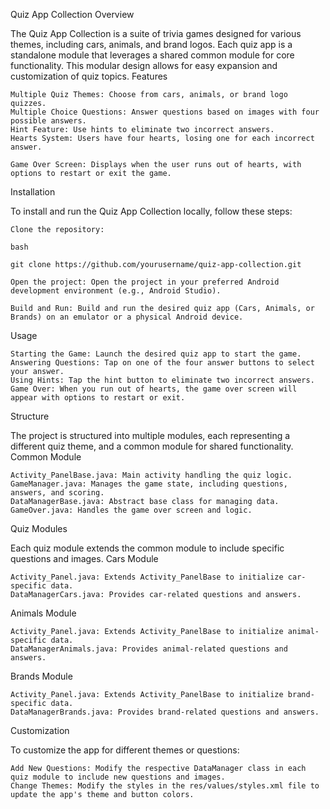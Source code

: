 Quiz App Collection
Overview

The Quiz App Collection is a suite of trivia games designed for various themes, including cars, animals, and brand logos. Each quiz app is a standalone module that leverages a shared common module for core functionality. This modular design allows for easy expansion and customization of quiz topics.
Features

    Multiple Quiz Themes: Choose from cars, animals, or brand logo quizzes.
    Multiple Choice Questions: Answer questions based on images with four possible answers.
    Hint Feature: Use hints to eliminate two incorrect answers.
    Hearts System: Users have four hearts, losing one for each incorrect answer.
   
    Game Over Screen: Displays when the user runs out of hearts, with options to restart or exit the game.

Installation

To install and run the Quiz App Collection locally, follow these steps:

    Clone the repository:

    bash

    git clone https://github.com/yourusername/quiz-app-collection.git

    Open the project: Open the project in your preferred Android development environment (e.g., Android Studio).

    Build and Run: Build and run the desired quiz app (Cars, Animals, or Brands) on an emulator or a physical Android device.

Usage

    Starting the Game: Launch the desired quiz app to start the game.
    Answering Questions: Tap on one of the four answer buttons to select your answer.
    Using Hints: Tap the hint button to eliminate two incorrect answers.
    Game Over: When you run out of hearts, the game over screen will appear with options to restart or exit.

Structure

The project is structured into multiple modules, each representing a different quiz theme, and a common module for shared functionality.
Common Module

    Activity_PanelBase.java: Main activity handling the quiz logic.
    GameManager.java: Manages the game state, including questions, answers, and scoring.
    DataManagerBase.java: Abstract base class for managing data.
    GameOver.java: Handles the game over screen and logic.

Quiz Modules

Each quiz module extends the common module to include specific questions and images.
Cars Module

    Activity_Panel.java: Extends Activity_PanelBase to initialize car-specific data.
    DataManagerCars.java: Provides car-related questions and answers.

Animals Module

    Activity_Panel.java: Extends Activity_PanelBase to initialize animal-specific data.
    DataManagerAnimals.java: Provides animal-related questions and answers.

Brands Module

    Activity_Panel.java: Extends Activity_PanelBase to initialize brand-specific data.
    DataManagerBrands.java: Provides brand-related questions and answers.

Customization

To customize the app for different themes or questions:

    Add New Questions: Modify the respective DataManager class in each quiz module to include new questions and images.
    Change Themes: Modify the styles in the res/values/styles.xml file to update the app's theme and button colors.
   

